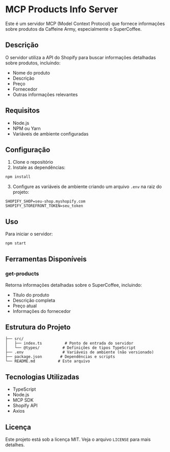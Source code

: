 # MCP Products Info Server

Este é um servidor MCP (Model Context Protocol) que fornece informações sobre produtos da Caffeine Army, especialmente o SuperCoffee.

## Descrição

O servidor utiliza a API do Shopify para buscar informações detalhadas sobre produtos, incluindo:
- Nome do produto
- Descrição
- Preço
- Fornecedor
- Outras informações relevantes

## Requisitos

- Node.js
- NPM ou Yarn
- Variáveis de ambiente configuradas

## Configuração

1. Clone o repositório
2. Instale as dependências:
```bash
npm install
```

3. Configure as variáveis de ambiente criando um arquivo `.env` na raiz do projeto:
```env
SHOPIFY_SHOP=seu-shop.myshopify.com
SHOPIFY_STOREFRONT_TOKEN=seu_token
```

## Uso

Para iniciar o servidor:

```bash
npm start
```

## Ferramentas Disponíveis

### get-products

Retorna informações detalhadas sobre o SuperCoffee, incluindo:
- Título do produto
- Descrição completa
- Preço atual
- Informações do fornecedor

## Estrutura do Projeto

```
├── src/
│   ├── index.ts          # Ponto de entrada do servidor
│   └── @types/          # Definições de tipos TypeScript
├── .env                 # Variáveis de ambiente (não versionado)
├── package.json        # Dependências e scripts
└── README.md          # Este arquivo
```

## Tecnologias Utilizadas

- TypeScript
- Node.js
- MCP SDK
- Shopify API
- Axios

## Licença

Este projeto está sob a licença MIT. Veja o arquivo `LICENSE` para mais detalhes. 
